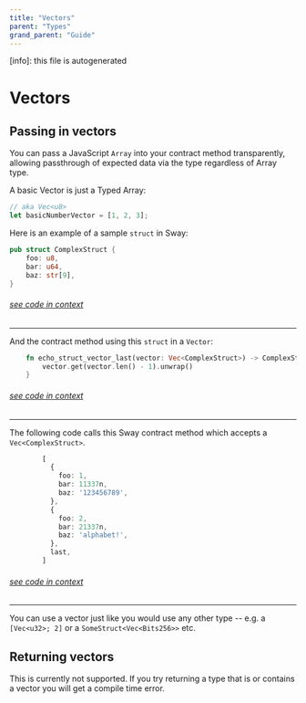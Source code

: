```yaml
---
title: "Vectors"
parent: "Types"
grand_parent: "Guide"
---
```


[info]: this file is autogenerated
# Vectors

## Passing in vectors

You can pass a JavaScript `Array` into your contract method transparently, allowing passthrough of expected data via the type regardless of Array type.

A basic Vector is just a Typed Array:

```typescript
// aka Vec<u8>
let basicNumberVector = [1, 2, 3];
```

Here is an example of a sample `struct` in Sway:

```rust
pub struct ComplexStruct {
    foo: u8,
    bar: u64,
    baz: str[9],
}
```
###### [see code in context](https://github.com/FuelLabs/fuels-ts/blob/master/packages/fuel-gauge/test-projects/coverage-contract/src/main.sw#L29-L35)

---


And the contract method using this `struct` in a `Vector`:

```rust
    fn echo_struct_vector_last(vector: Vec<ComplexStruct>) -> ComplexStruct {
        vector.get(vector.len() - 1).unwrap()
    }
```
###### [see code in context](https://github.com/FuelLabs/fuels-ts/blob/master/packages/fuel-gauge/test-projects/coverage-contract/src/main.sw#L318-L322)

---


The following code calls this Sway contract method which accepts a `Vec<ComplexStruct>`.

```typescript
        [
          {
            foo: 1,
            bar: 11337n,
            baz: '123456789',
          },
          {
            foo: 2,
            bar: 21337n,
            baz: 'alphabet!',
          },
          last,
        ]
```
###### [see code in context](https://github.com/FuelLabs/fuels-ts/blob/master/packages/fuel-gauge/src/coverage-contract.test.ts#L331-L345)

---


You can use a vector just like you would use any other type -- e.g. a `[Vec<u32>; 2]` or a `SomeStruct<Vec<Bits256>>` etc.

## Returning vectors

This is currently not supported. If you try returning a type that is or contains a vector you will get a compile time error.
